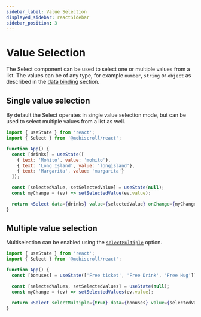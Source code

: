 ```yaml
---
sidebar_label: Value Selection
displayed_sidebar: reactSidebar
sidebar_position: 3
---
```


# Value Selection

The Select component can be used to select one or multiple values from a list. The values can be of any type, for example `number`, `string` or `object` as described in the [data binding](./data-binding) section.


## Single value selection

By default the Select operates in single value selection mode, but can be used to select multiple values from a list as well.

```jsx title="Selecting a single value"
import { useState } from 'react';
import { Select } from '@mobiscroll/react';

function App() {
  const [drinks] = useState([
    { text: 'Mohito', value: 'mohito'},
    { text: 'Long Island', value: 'longisland'},
    { text: 'Margarita', value: 'margarita'}
  ]);

  const [selectedValue, setSelectedValue] = useState(null);
  const myChange = (ev) => setSelectedValue(ev.value);

  return <Select data={drinks} value={selectedValue} onChange={myChange} />
}
```

## Multiple value selection

Multiselection can be enabled using the [`selectMultiple`](./api#opt-selectMultiple) option.

```jsx title="Selecting multiple items from a list"
import { useState } from 'react';
import { Select } from '@mobiscroll/react';

function App() {
  const [bonuses] = useState(['Free ticket', 'Free Drink', 'Free Hug']);

  const [selectedValues, setSelectedValues] = useState(null);
  const myChange = (ev) => setSelectedValues(ev.value);

  return <Select selectMultiple={true} data={bonuses} value={selectedValues} onChange={myChange} />
}
```
